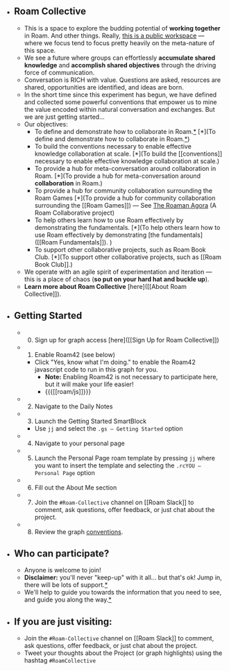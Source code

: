- ## Roam Collective
    - This is a space to explore the budding potential of **working together** in Roam. And other things. Really, [this is a public workspace](((W9hbYSnOo))) — where we focus tend to focus pretty heavily on the meta-nature of this space.
    - We see a future where groups can effortlessly __accumulate shared knowledge__ and __accomplish shared objectives__ through the driving force of communication.
    - Conversation is RICH with value. Questions are asked, resources are shared, opportunities are identified, and ideas are born. 
    - In the short time since this experiment has begun, we have defined and collected some powerful conventions that empower us to mine the value encoded within natural conversation and exchanges. But we are just getting started...
    - Our objectives:
        - To define and demonstrate how to collaborate in Roam.[*](((-VfLPtkvE))) [*](To define and demonstrate how to collaborate in Roam.[*](((-VfLPtkvE))))
        - To build the conventions necessary to enable effective knowledge collaboration at scale. [*](To build the [[conventions]] necessary to enable effective knowledge collaboration at scale.)
        - To provide a hub for meta-conversation around collaboration in Roam. [*](To provide a hub for meta-conversation around **collaboration** in Roam.)
        - To provide a hub for community collaboration surrounding the Roam Games [*](To provide a hub for community collaboration surrounding the [[Roam Games]]) — See [The Roaman Agora](https://roamresearch.com/#/app/The-Roaman-Agora/page/wujSyfjAu) (A Roam Collaborative project)
        - To help others learn how to use Roam effectively by demonstrating the fundamentals.  [*](To help others learn how to use Roam effectively by demonstrating [the fundamentals]([[Roam Fundamentals]]). )
        - To support other collaborative projects, such as Roam Book Club. [*](To support other collaborative projects, such as [[Roam Book Club]].)
    - We operate with an agile spirit of experimentation and iteration — this is a place of chaos (**so put on your hard hat and buckle up**).
    - __Learn more about Roam Collective__ [here]([[About Roam Collective]]).
- ## Getting Started
    - 0. Sign up for graph access [here]([[Sign Up for Roam Collective]])
    - 1. Enable Roam42 (see below)
        - Click "Yes, know what I'm doing." to enable the Roam42 javascript code to run in this graph for you.
            - **Note:** Enabling Roam42 is not necessary to participate here, but it will make your life easier!
            - {{{[[roam/js]]}}}
    - 2. Navigate to the Daily Notes
    - 3. Launch the Getting Started SmartBlock 
        - Use `jj` and select the `.gs — Getting Started` option
    - 4. Navigate to your personal page
    - 5. Launch the Personal Page roam template by pressing `jj` where you want to insert the template and selecting the `.rcYOU — Personal Page` option
    - 6. Fill out the About Me section
    - 7. Join the `#Roam-Collective` channel on [[Roam Slack]] to comment, ask questions, offer feedback, or just chat about the project.
    - 8. Review the graph [conventions]([[Conventions]]). 
- ## Who can participate?
    - Anyone is welcome to join! 
    - **Disclaimer:** you'll never "keep-up" with it all... but that's ok! Jump in, there will be lots of support.[*](((dpzn66HxS)))
    - We'll help to guide you towards the information that you need to see, and guide you along the way.[*](((DgHTbFGJw)))
- ## If you are just visiting:
    - Join the `#Roam-Collective` channel on [[Roam Slack]] to comment, ask questions, offer feedback, or just chat about the project.
    - Tweet your thoughts about the Project (or graph highlights) using the hashtag `#RoamCollective`
